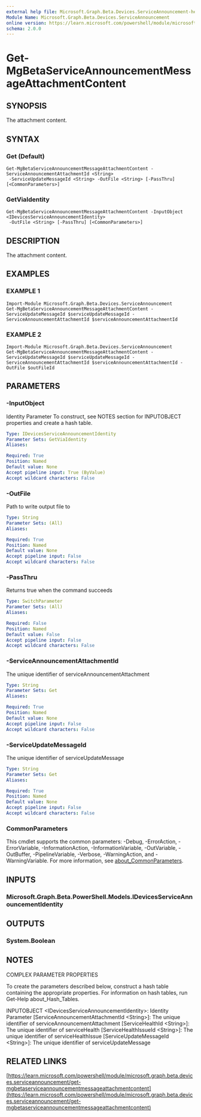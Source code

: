 ```yaml
---
external help file: Microsoft.Graph.Beta.Devices.ServiceAnnouncement-help.xml
Module Name: Microsoft.Graph.Beta.Devices.ServiceAnnouncement
online version: https://learn.microsoft.com/powershell/module/microsoft.graph.beta.devices.serviceannouncement/get-mgbetaserviceannouncementmessageattachmentcontent
schema: 2.0.0
---
```


# Get-MgBetaServiceAnnouncementMessageAttachmentContent

## SYNOPSIS
The attachment content.

## SYNTAX

### Get (Default)
```
Get-MgBetaServiceAnnouncementMessageAttachmentContent -ServiceAnnouncementAttachmentId <String>
 -ServiceUpdateMessageId <String> -OutFile <String> [-PassThru] [<CommonParameters>]
```

### GetViaIdentity
```
Get-MgBetaServiceAnnouncementMessageAttachmentContent -InputObject <IDevicesServiceAnnouncementIdentity>
 -OutFile <String> [-PassThru] [<CommonParameters>]
```

## DESCRIPTION
The attachment content.

## EXAMPLES

### EXAMPLE 1
```
Import-Module Microsoft.Graph.Beta.Devices.ServiceAnnouncement
Get-MgBetaServiceAnnouncementMessageAttachmentContent -ServiceUpdateMessageId $serviceUpdateMessageId -ServiceAnnouncementAttachmentId $serviceAnnouncementAttachmentId
```

### EXAMPLE 2
```
Import-Module Microsoft.Graph.Beta.Devices.ServiceAnnouncement
Get-MgBetaServiceAnnouncementMessageAttachmentContent -ServiceUpdateMessageId $serviceUpdateMessageId -ServiceAnnouncementAttachmentId $serviceAnnouncementAttachmentId -OutFile $outFileId
```

## PARAMETERS

### -InputObject
Identity Parameter
To construct, see NOTES section for INPUTOBJECT properties and create a hash table.

```yaml
Type: IDevicesServiceAnnouncementIdentity
Parameter Sets: GetViaIdentity
Aliases:

Required: True
Position: Named
Default value: None
Accept pipeline input: True (ByValue)
Accept wildcard characters: False
```

### -OutFile
Path to write output file to

```yaml
Type: String
Parameter Sets: (All)
Aliases:

Required: True
Position: Named
Default value: None
Accept pipeline input: False
Accept wildcard characters: False
```

### -PassThru
Returns true when the command succeeds

```yaml
Type: SwitchParameter
Parameter Sets: (All)
Aliases:

Required: False
Position: Named
Default value: False
Accept pipeline input: False
Accept wildcard characters: False
```

### -ServiceAnnouncementAttachmentId
The unique identifier of serviceAnnouncementAttachment

```yaml
Type: String
Parameter Sets: Get
Aliases:

Required: True
Position: Named
Default value: None
Accept pipeline input: False
Accept wildcard characters: False
```

### -ServiceUpdateMessageId
The unique identifier of serviceUpdateMessage

```yaml
Type: String
Parameter Sets: Get
Aliases:

Required: True
Position: Named
Default value: None
Accept pipeline input: False
Accept wildcard characters: False
```

### CommonParameters
This cmdlet supports the common parameters: -Debug, -ErrorAction, -ErrorVariable, -InformationAction, -InformationVariable, -OutVariable, -OutBuffer, -PipelineVariable, -Verbose, -WarningAction, and -WarningVariable. For more information, see [about_CommonParameters](http://go.microsoft.com/fwlink/?LinkID=113216).

## INPUTS

### Microsoft.Graph.Beta.PowerShell.Models.IDevicesServiceAnnouncementIdentity
## OUTPUTS

### System.Boolean
## NOTES
COMPLEX PARAMETER PROPERTIES

To create the parameters described below, construct a hash table containing the appropriate properties.
For information on hash tables, run Get-Help about_Hash_Tables.

INPUTOBJECT \<IDevicesServiceAnnouncementIdentity\>: Identity Parameter
  \[ServiceAnnouncementAttachmentId \<String\>\]: The unique identifier of serviceAnnouncementAttachment
  \[ServiceHealthId \<String\>\]: The unique identifier of serviceHealth
  \[ServiceHealthIssueId \<String\>\]: The unique identifier of serviceHealthIssue
  \[ServiceUpdateMessageId \<String\>\]: The unique identifier of serviceUpdateMessage

## RELATED LINKS

[https://learn.microsoft.com/powershell/module/microsoft.graph.beta.devices.serviceannouncement/get-mgbetaserviceannouncementmessageattachmentcontent](https://learn.microsoft.com/powershell/module/microsoft.graph.beta.devices.serviceannouncement/get-mgbetaserviceannouncementmessageattachmentcontent)

